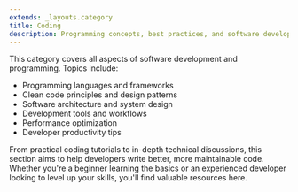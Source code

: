 ```yaml
---
extends: _layouts.category
title: Coding
description: Programming concepts, best practices, and software development insights
---
```


This category covers all aspects of software development and programming. Topics include:

- Programming languages and frameworks
- Clean code principles and design patterns
- Software architecture and system design
- Development tools and workflows
- Performance optimization
- Developer productivity tips

From practical coding tutorials to in-depth technical discussions, this section aims to help developers write better, more maintainable code. Whether you're a beginner learning the basics or an experienced developer looking to level up your skills, you'll find valuable resources here.